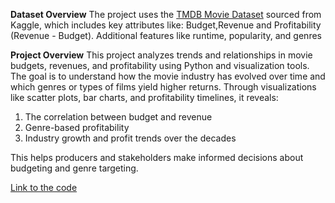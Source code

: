 **Dataset Overview**
The project uses the [TMDB Movie Dataset](https://www.kaggle.com/code/xshaimaa/tmdb-movie-dataset-analysis) sourced from Kaggle, which includes key attributes like:
Budget,Revenue and Profitability (Revenue - Budget). Additional features like runtime, popularity, and genres

**Project Overview**
This project analyzes trends and relationships in movie budgets, revenues, and profitability using Python and visualization tools. The goal is to understand how the movie industry has evolved over time and which genres or types of films yield higher returns. Through visualizations like scatter plots, bar charts, and profitability timelines, it reveals:
1. The correlation between budget and revenue
2. Genre-based profitability
3. Industry growth and profit trends over the decades

This helps producers and stakeholders make informed decisions about budgeting and genre targeting.

[Link to the code](https://github.com/sr-19/tmdb-movie-analysis/blob/main/revenue_and_budget_analysis_tmdb.ipynb)
